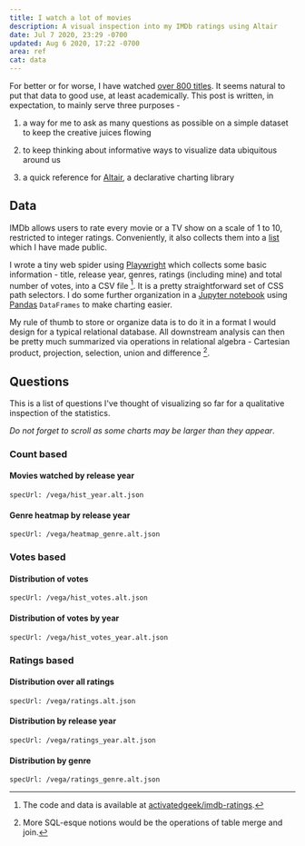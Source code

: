 ```yaml
---
title: I watch a lot of movies
description: A visual inspection into my IMDb ratings using Altair
date: Jul 7 2020, 23:29 -0700
updated: Aug 6 2020, 17:22 -0700
area: ref
cat: data
---
```


For better or for worse, I have watched [over 800 titles](/kb/movies--tv). It
seems natural to put that data to good use, at least academically. This
post is written, in expectation, to mainly serve three purposes -

1. a way for me to ask as many questions as possible on a simple dataset to keep
   the creative juices flowing

2. to keep thinking about informative ways to visualize data ubiquitous around us

3. a quick reference for [Altair](https://altair-viz.github.io), a declarative
   charting library

## Data

IMDb allows users to rate every movie or a TV show on a scale of 1 to 10,
restricted to integer ratings. Conveniently, it also collects them into a
[list](https://www.imdb.com/user/ur34765497/ratings) which I have made public.

I wrote a tiny web spider using [Playwright](https://playwright.dev) which
collects some basic information - title, release year, genres, ratings (including
mine) and total number of votes, into a CSV file [^a]. It is a pretty
straightforward set of CSS path selectors. I do some further organization in
a [Jupyter notebook](https://github.com/activatedgeek/imdb-ratings/blob/master/notebooks/IMDb%20Analysis.ipynb)
using [Pandas](https://pandas.pydata.org) `DataFrames` to make charting easier.

My rule of thumb to store or organize data is to do it in a format I would design
for a typical relational database. All downstream analysis can then be pretty much
summarized via operations in relational algebra - Cartesian product, projection,
selection, union and difference [^b].

## Questions

This is a list of questions I've thought of visualizing so far for a qualitative
inspection of the statistics.

_Do not forget to scroll as some charts may be larger than they appear_.

### Count based

#### Movies watched by release year

```vega
specUrl: /vega/hist_year.alt.json
```

#### Genre heatmap by release year

```vega
specUrl: /vega/heatmap_genre.alt.json
```

### Votes based

#### Distribution of votes

```vega
specUrl: /vega/hist_votes.alt.json
```

#### Distribution of votes by year

```vega
specUrl: /vega/hist_votes_year.alt.json
```

### Ratings based

#### Distribution over all ratings

```vega
specUrl: /vega/ratings.alt.json
```

#### Distribution by release year

```vega
specUrl: /vega/ratings_year.alt.json
```

#### Distribution by genre

```vega
specUrl: /vega/ratings_genre.alt.json
```

[^a]: The code and data is available at [activatedgeek/imdb-ratings](https://github.com/activatedgeek/imdb-ratings).
[^b]: More SQL-esque notions would be the operations of table merge and join.
